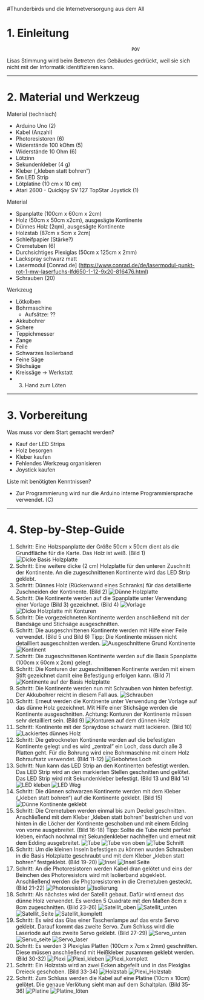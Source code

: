#Thunderbirds und die Internetversorgung aus dem All

# 1. Einleitung
                                                  POV
 Lisas Stimmung wird beim Betreten des Gebäudes gedrückt, weil sie sich nicht mit der Informatik identifizieren kann.
 
---
 

# 2. Material und Werkzeug

Material (technisch)
* Arduino Uno (2)
* Kabel (Anzahl)
* Photoresistoren (6)
* Widerstände 100 kOhm (5)
* Widerstände 10 Ohm (6) 
* Lötzinn
* Sekundenkleber (4 g)
* Kleber („kleben statt bohren“)
* 5m LED Strip
* Lötplatine (10 cm x 10 cm)
* Atari 2600 - Quickjoy SV 127 TopStar Joystick (1)

Material
* Spanplatte (100cm x 60cm x 2cm)
* Holz (50cm x 50cm x2cm), ausgesägte Kontinente
* Dünnes Holz (2qm), ausgesägte Kontinente
* Holzstab (87cm x 5cm x 2cm)
* Schleifpapier (Stärke?)
* Cremetuben (6)
* Durchsichtiges Plexiglas (50cm x 125cm x 2mm)
* Lackspray schwarz matt
* Lasermodul [Conrad.de] (https://www.conrad.de/de/lasermodul-punkt-rot-1-mw-laserfuchs-lfd650-1-12-9x20-816476.html)
* Schrauben (20)

Werkzeug
* Lötkolben
* Bohrmaschine
   * Aufsätze: ??
* Akkubohrer 
* Schere
* Teppichmesser
* Zange
* Feile
* Schwarzes Isolierband
* Feine Säge
* Stichsäge 
* Kreissäge -> Werkstatt
* 3. Hand zum Löten

---

# 3. Vorbereitung
Was muss vor dem Start gemacht werden?
* Kauf der LED Strips
* Holz besorgen
* Kleber kaufen
* Fehlendes Werkzeug organisieren
* Joystick kaufen

Liste mit benötigten Kenntnissen?
* Zur Programmierung wird nur die Arduino interne Programmiersprache verwendet. (C) 

---

# 4. Step-by-Step-Guide

1.	Schritt: 
Eine Holzspanplatte der Größe 50cm x 50cm dient als die Grundfläche für die Karte. Das Holz ist weiß. (Bild 1)
![Dicke Basis Holzplatte](/pictures/Bild_1.png)
2.	Schritt: 
Eine weitere dicke (2 cm) Holzplatte für den unteren Zuschnitt der Kontinente. An die zugeschnittenen Kontinente wird das LED Strip geklebt.
3.	Schritt: 
Dünnes Holz (Rückenwand eines Schranks) für das detaillierte Zuschneiden der Kontinente. (Bild 2)
![Dünne Holzplatte](/pictures/Bild_2.png)
4.	Schritt:
Die Kontinente werden auf die Spanplatte unter Verwendung einer Vorlage (Bild 3) gezeichnet. (Bild 4)
![Vorlage](/pictures/Bild_3.png)
![Dicke Holzplatte mit Konturen](/pictures/Bild_4.png)
5.	Schritt:
Die vorgezeichneten Kontinente werden anschließend mit der Bandsäge und Stichsäge ausgeschnitten.
6.	Schritt:
Die ausgeschnittenen Kontinente werden mit Hilfe einer Feile verwendet. (Bild 5 und Bild 6)
Tipp: Die Kontinente müssen nicht detailliert ausgeschnitten werden. 
![Ausgeschnittene Grund Kontinente](/pictures/Bild_5.png)
![Kontinent](/pictures/Bild_6.png)
7.	Schritt:
Die zugeschnittenen Kontinente werden auf die Basis Spanplatte (100cm x 60cm x 2cm) gelegt. 
8.	Schritt:
Die Konturen der zugeschnittenen Kontinente werden mit einem Stift gezeichnet damit eine Befestigung erfolgen kann. (Bild 7)
![Kontinente auf der Basis Holzplatte](/pictures/Bild_7.png)
9.	Schritt:
Die Kontinente werden nun mit Schrauben von hinten befestigt. Der Akkubohrer reicht in diesem Fall aus.
![Schrauben](/pictures/Bild_8.png)
10.	Schritt:
Erneut werden die Kontinente unter Verwendung der Vorlage auf das dünne Holz gezeichnet. Mit Hilfe einer Stichsäge werden die Kontinente ausgeschnitten.
Achtung: Konturen der Kontinente müssen sehr detailliert sein. (Bild 9)
![Konturen auf dem dünnen Holz](/pictures/Bild_9.png)
11.	Schritt:
Kontinente mit der Spraydose schwarz matt lackieren. (Bild 10)
![Lackiertes dünnes Holz](/pictures/Bild_10.png)
12.	Schritt:
Die getrockneten Kontinente werden auf die befestigten Kontinente gelegt und es wird „zentral“ ein Loch, dass durch alle 3 Platten geht. Für die Bohrung wird eine Bohrmaschine mit einem Holz Bohraufsatz verwendet. (Bild 11-12)
![Gebohrtes Loch](/pictures/Bild_12.png)
13.	Schritt:
Nun kann das LED Strip an den Kontinenten befestigt werden. Das LED Strip wird an den markierten Stellen geschnitten und gelötet. Das LED Strip wird mit Sekundenkleber befestigt. (Bild 13 und Bild 14)
![LED kleben](/pictures/Bild_13.png)
![LED Weg](/pictures/Bild_14.png)
14.	Schritt:
Die dünnen schwarzen Kontinente werden mit dem Kleber („kleben statt bohren“) auf die Kontinente geklebt. (Bild 15)
![Dünne Kontinente geklebt](/pictures/Bild_15.png)
15.	Schritt:
Die Cremetuben werden einmal bis zum Deckel geschnitten. Anschließend mit dem Kleber „kleben statt bohren“ bestrichen und von hinten in die Löcher der Kontinente geschoben und mit einem Edding von vorne ausgebreitet. (Bild 16-18)
Tipp: Sollte die Tube nicht perfekt kleben, einfach nochmal mit Sekundenkleber nachhelfen und erneut mit dem Edding ausgebreitet.
![Tube](/pictures/Bild_16.png)
![Tube von oben](/pictures/Bild_17.png)
![Tube Schnitt](/pictures/Bild_18.png)
16.	Schritt:
Um die kleinen Inseln befestigen zu können wurden Schrauben in die Basis Holzplatte geschraubt und mit dem Kleber „kleben statt bohren“ festgeklebt. (Bild 19-20)
![Insel](/pictures/Bild_19.png)
![Insel Seite](pictures/Bild_20.png)
17.	Schritt:
An die Photoresistoren werden Kabel dran gelötet und eins der Beinchen des Photoresistors wird mit Isolierband abgeklebt. Anschließend werden die Photoresistoren in die Cremetuben gesteckt. (Bild 21-22)
![Photoresistor](/pictures/Bild_21.png)
![Isolierung](/pictures/Bild_22.png)
18.	Schritt:
Als nächstes wird der Satellit gebaut. Dafür wird erneut das dünne Holz verwendet. Es werden 5 Quadrate mit den Maßen 8cm x 8cm zugeschnitten. (Bild 23-26)
![Satellit_oben](/pictures/Bild_23.png)
![Satellit_unten](/pictures/Bild_24.png)
![Satellit_Seite](/pictures/Bild_25.png)
![Satellit_komplett](/pictures/Bild_26.png)
19.	Schritt:
Es wird das Glas einer Taschenlampe auf das erste Servo geklebt. Darauf kommt das zweite Servo. Zum Schluss wird die Laseriode auf das zweite Servo geklebt. (Bild 27-29)
![Servo_unten](/pictures/Bild_27.png)
![Servo_seite](/pictures/Bild_28.png)
![Servo_laser](/pictures/Bild_29.png)
20.	Schritt:
Es werden 3 Plexiglas Platten (100cm x 7cm x 2mm) geschnitten. Diese müssen anschließend mit Heißkleber zusammen geklebt werden. (Bild 30-32)
![Plexi](/pictures/Bild_30.png)
![Plexi_kleben](/pictures/Bild_31.png)
![Plexi_komplett](/pictures/Bild_32.png)
21.	Schritt:
Ein Holzstab wird an zwei Ecken abgefeilt und in das Plexiglas Dreieck geschoben. (Bild 33-34)
![Holzstab](/pictures/Bild_32.png)
![Plexi_Holzstab](/pictures/Bild_33.png)
22.	Schritt:
Zum Schluss werden die Kabel auf eine Platine (10cm x 10cm) gelötet.
Die genaue Verlötung sieht man auf dem Schaltplan. (Bild 35-36)
![Platine](/pictures/Bild_34.png)
![Platine_löten](/pictures/Bild_35.png)













